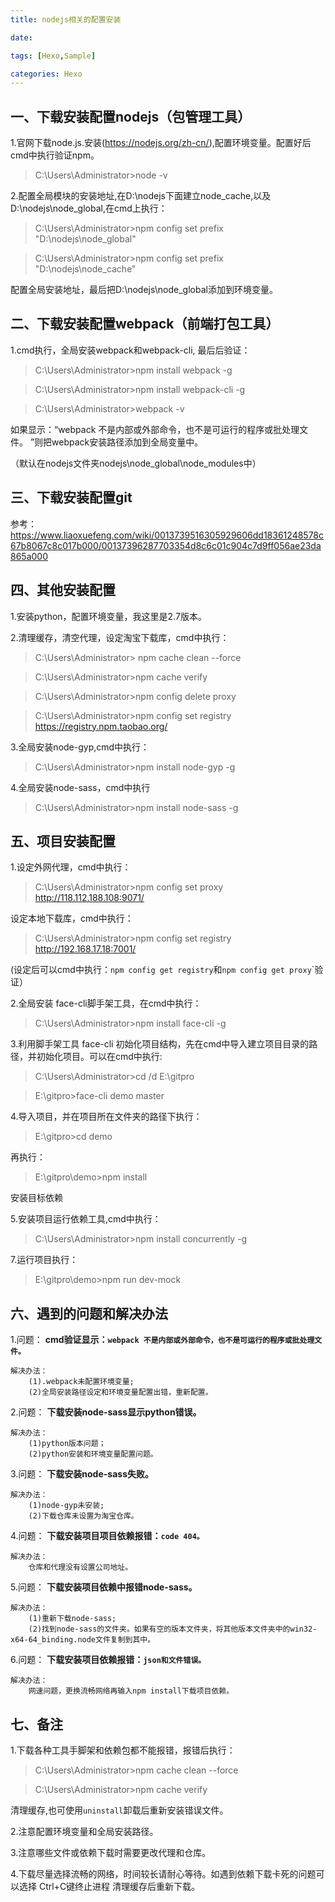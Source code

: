 ```yaml
---
title: nodejs相关的配置安装

date: 

tags: [Hexo,Sample]

categories: Hexo
---
```



## 一、下载安装配置nodejs（包管理工具）
1.官网下载node.js.安装(https://nodejs.org/zh-cn/),配置环境变量。配置好后cmd中执行验证npm。
>C:\Users\Administrator>node -v

2.配置全局模块的安装地址,在D:\nodejs下面建立node_cache,以及D:\nodejs\node_global,在cmd上执行：
>C:\Users\Administrator>npm config set prefix "D:\nodejs\node_global"

>C:\Users\Administrator>npm config set prefix "D:\nodejs\node_cache"

配置全局安装地址，最后把D:\nodejs\node_global添加到环境变量。
## 二、下载安装配置webpack（前端打包工具）
1.cmd执行，全局安装webpack和webpack-cli, 最后后验证：
>C:\Users\Administrator>npm install webpack -g

>C:\Users\Administrator>npm install webpack-cli -g

>C:\Users\Administrator>webpack -v

如果显示：“webpack 不是内部或外部命令，也不是可运行的程序或批处理文件。 ”则把webpack安装路径添加到全局变量中。

（默认在nodejs文件夹nodejs\node_global\node_modules中）

## 三、下载安装配置git
参考：
https://www.liaoxuefeng.com/wiki/0013739516305929606dd18361248578c67b8067c8c017b000/00137396287703354d8c6c01c904c7d9ff056ae23da865a000

## 四、其他安装配置
1.安装python，配置环境变量，我这里是2.7版本。

2.清理缓存，清空代理，设定淘宝下载库，cmd中执行：

>C:\Users\Administrator> npm cache clean --force

>C:\Users\Administrator>npm cache verify

>C:\Users\Administrator>npm config delete proxy  

>C:\Users\Administrator>npm config set registry  https://registry.npm.taobao.org/

3.全局安装node-gyp,cmd中执行：
>C:\Users\Administrator>npm install node-gyp -g

4.全局安装node-sass，cmd中执行 
>C:\Users\Administrator>npm install node-sass -g

## 五、项目安装配置
1.设定外网代理，cmd中执行：
>C:\Users\Administrator>npm config set proxy http://118.112.188.108:9071/

设定本地下载库，cmd中执行：
>C:\Users\Administrator>npm config set  registry http://192.168.17.18:7001/

(设定后可以cmd中执行：`npm config get registry`和`npm config get proxy`</kbd>`验证）

2.全局安装 face-cli脚手架工具，在cmd中执行：
>C:\Users\Administrator>npm install face-cli -g

3.利用脚手架工具 face-cli 初始化项目结构，先在cmd中导入建立项目目录的路径，并初始化项目。可以在cmd中执行:
>C:\Users\Administrator>cd /d E:\gitpro

>E:\gitpro>face-cli demo master

4.导入项目，并在项目所在文件夹的路径下执行：
>E:\gitpro>cd demo

再执行：
>E:\gitpro\demo>npm install

安装目标依赖

5.安装项目运行依赖工具,cmd中执行：
>C:\Users\Administrator>npm install concurrently -g

7.运行项目执行：
>E:\gitpro\demo>npm run dev-mock

## 六、遇到的问题和解决办法
1.问题：
**cmd验证显示：`webpack 不是内部或外部命令，也不是可运行的程序或批处理文件。`**

    解决办法：
        (1).webpack未配置环境变量;
        (2)全局安装路径设定和环境变量配置出错，重新配置。
2.问题：
**下载安装node-sass显示python错误。**

    解决办法：
        (1)python版本问题；
        (2)python安装和环境变量配置问题。
3.问题：
**下载安装node-sass失败。**

    解决办法：
        (1)node-gyp未安装;
        (2)下载仓库未设置为淘宝仓库。
4.问题：
**下载安装项目项目依赖报错：`code 404。`**

    解决办法：
        仓库和代理没有设置公司地址。
5.问题：
**下载安装项目依赖中报错node-sass。**

    解决办法：
        (1)重新下载node-sass;
        (2)找到node-sass的文件夹。如果有空的版本文件夹，将其他版本文件夹中的win32-x64-64_binding.node文件复制到其中。
6.问题：
**下载安装项目依赖报错：`json和文件错误。`**

    解决办法：
        网速问题，更换流畅网络再输入npm install下载项目依赖。

## 七、备注 ##
1.下载各种工具手脚架和依赖包都不能报错，报错后执行：
>C:\Users\Administrator>npm cache clean --force

>C:\Users\Administrator>npm cache verify

清理缓存,也可使用`uninstall`卸载后重新安装错误文件。

2.注意配置环境变量和全局安装路径。

3.注意哪些文件或依赖下载时需要更改代理和仓库。

4.下载尽量选择流畅的网络，时间较长请耐心等待。如遇到依赖下载卡死的问题可以选择 Ctrl+C键终止进程 清理缓存后重新下载。
